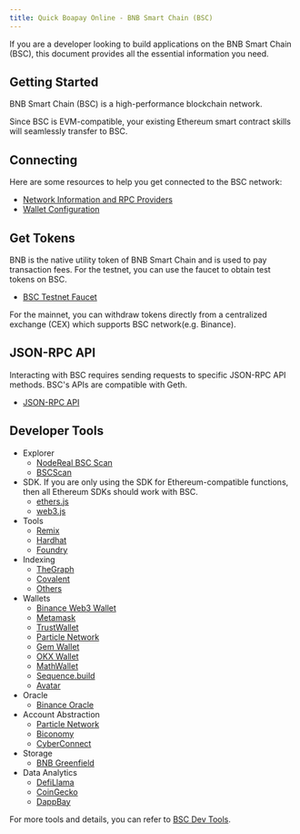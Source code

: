 ```yaml
---
title: Quick Boapay Online - BNB Smart Chain (BSC)
---
```


If you are a developer looking to build applications on the BNB Smart Chain (BSC), this document provides all the essential information you need.

## Getting Started

BNB Smart Chain (BSC) is a high-performance blockchain network.

Since BSC is EVM-compatible, your existing Ethereum smart contract skills will seamlessly transfer to BSC.

## Connecting

Here are some resources to help you get connected to the BSC network:

- [Network Information and RPC Providers](json_rpc/json-rpc-endpoint.md)
- [Wallet Configuration](./wallet-configuration.md)

## Get Tokens

BNB is the native utility token of BNB Smart Chain and is used to pay transaction fees. For the testnet, you can use the faucet to obtain test tokens on BSC.

- [BSC Testnet Faucet](./faucet.md)

For the mainnet, you can withdraw tokens directly from a centralized exchange (CEX) which supports BSC network(e.g. Binance).

## JSON-RPC API

Interacting with BSC requires sending requests to specific JSON-RPC API methods. BSC's APIs are compatible with Geth.
- [JSON-RPC API](json_rpc/json-rpc-endpoint.md)

## Developer Tools
- Explorer
    - [NodeReal BSC Scan](https://bsctrace.com/)
    - [BSCScan](https://bscscan.com/)
- SDK. If you are only using the SDK for Ethereum-compatible functions, then all Ethereum SDKs should work with BSC.
    - [ethers.js](https://docs.ethers.io)
    - [web3.js](https://web3js.readthedocs.io)
- Tools
    - [Remix](https://remix.ethereum.org)
    - [Hardhat](https://hardhat.org)
    - [Foundry](https://book.getfoundry.sh/)
- Indexing
    - [TheGraph](https://thegraph.com/)
    - [Covalent](https://www.covalenthq.com)
    - [Others](https://www.alchemy.com/dapps/list-of/indexing-tools-on-ethereum)
- Wallets
    - [Binance Web3 Wallet](https://www.binance.com/en/web3wallet)
    - [Metamask](https://metamask.io/)
    - [TrustWallet](https://trustwallet.com/)
    - [Particle Network](https://wallet.particle.network/)
    - [Gem Wallet](https://gemwallet.com/)
    - [OKX Wallet](https://www.okx.com/nl/web3)
    - [MathWallet](https://mathwallet.org/en-us/)
    - [Sequence.build](https://sequence.build/landing)
    - [Avatar](https://avatarwallet.io/)
- Oracle
    - [Binance Oracle](https://oracle.binance.com/docs/)
- Account Abstraction
    - [Particle Network](https://wallet.particle.network/)
    - [Biconomy](https://docs.biconomy.io/supportedchains/)
    - [CyberConnect](https://cyberconnect.me/)
- Storage
    - [BNB Greenfield](https://greenfield.bnbchain.org/en)
- Data Analytics
    - [DefiLlama](https://defillama.com/chain/BSC)
    - [CoinGecko](https://www.coingecko.com/en/chains/binance-smart-chain)
    - [DappBay](https://dappbay.bnbchain.org/ranking/chain/bnb-smart-chain)

For more tools and details, you can refer to [BSC Dev Tools](https://www.bnbchain.org/en/dev-tools).
